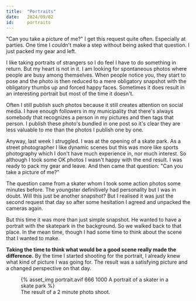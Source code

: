 ```yaml
---
title:  "Portraits"
date:   2024/09/02
id:     portraits
---
```


"Can you take a picture of me?" I get this request quite often. Especially at parties. One time I couldn't make a step without being asked that question. I just packed my gear and left.

I like taking portraits of strangers so I do feel I have to do something in return. But my heart is not in it. I am looking for spontaneous photos where people are busy among themselves. When people notice you, they start to pose and the photo is then reduced to a mere obligatory snapshot with the obligatory thumbs up and forced happy faces. Sometimes it does result in an interesting portrait but most of the time it doesn't.

Often I still publish such photos because it still creates attention on social media. I have enough followers in my municipality that there's always somebody that recognizes a person in my pictures and then tags that person. I publish these photo's bundled in one post so it's clear they are less valuable to me than the photos I publish one by one.

Anyway, last week I struggled. I was at the opening of a skate park. As a street photographer I like dynamic scenes but this was more like sports photography which I don't have much experience in, nor much interest. So although I took some OK photos I wasn't happy with the end result. I was ready to pack my gear and leave. And then came that question: "Can you take a picture of me?"

The question came from a skater whom I took some action photos some minutes before. The youngster definitively had personality but I was in doubt. Will this just be another snapshot? But I realised it was just the second request that day so after some hesitation I agreed and unpacked the cameras again.

But this time it was more than just simple snapshot. He wanted to have a portrait with the skatepark in the background. So we walked back to that place. In the mean time, though I had some time to think about the scene that I wanted to make.

**Taking the time to think what would be a good scene really made the difference.** By the time I started shooting for the portrait, I already knew what kind of picture I was going for. The result was a satisfying picture and a changed perspective on that day.

<figure class="portrait">
    {% asset_img portrait.avif 666 1000 A portrait of a skater in a skate park %}
    <figcaption>The result of a 2 minute photo shoot.</figcaption>
</figure>